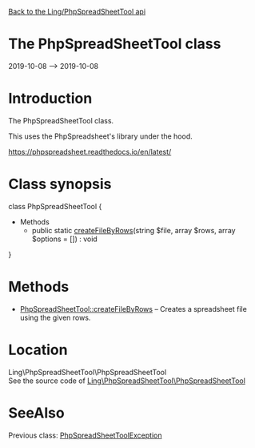 [Back to the Ling/PhpSpreadSheetTool api](https://github.com/lingtalfi/PhpSpreadSheetTool/blob/master/doc/api/Ling/PhpSpreadSheetTool.md)



The PhpSpreadSheetTool class
================
2019-10-08 --> 2019-10-08






Introduction
============

The PhpSpreadSheetTool class.

This uses the PhpSpreadsheet's library under the hood.

https://phpspreadsheet.readthedocs.io/en/latest/



Class synopsis
==============


class <span class="pl-k">PhpSpreadSheetTool</span>  {

- Methods
    - public static [createFileByRows](https://github.com/lingtalfi/PhpSpreadSheetTool/blob/master/doc/api/Ling/PhpSpreadSheetTool/PhpSpreadSheetTool/createFileByRows.md)(string $file, array $rows, array $options = []) : void

}






Methods
==============

- [PhpSpreadSheetTool::createFileByRows](https://github.com/lingtalfi/PhpSpreadSheetTool/blob/master/doc/api/Ling/PhpSpreadSheetTool/PhpSpreadSheetTool/createFileByRows.md) &ndash; Creates a spreadsheet file using the given rows.





Location
=============
Ling\PhpSpreadSheetTool\PhpSpreadSheetTool<br>
See the source code of [Ling\PhpSpreadSheetTool\PhpSpreadSheetTool](https://github.com/lingtalfi/PhpSpreadSheetTool/blob/master/PhpSpreadSheetTool.php)



SeeAlso
==============
Previous class: [PhpSpreadSheetToolException](https://github.com/lingtalfi/PhpSpreadSheetTool/blob/master/doc/api/Ling/PhpSpreadSheetTool/Exception/PhpSpreadSheetToolException.md)<br>
